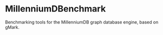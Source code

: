 # MillenniumDBenchmark
Benchmarking tools for the MillenniumDB graph database engine, based on gMark.
